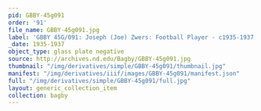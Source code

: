 ```yaml
---
pid: GBBY-45g091
order: '91'
file_name: GBBY-45g091.jpg
label: 'GBBY 45G/091: Joseph (Joe) Zwers: Football Player - c1935-1937'
_date: 1935-1937
object_type: glass plate negative
source: http://archives.nd.edu/Bagby/GBBY-45g091.jpg
thumbnail: "/img/derivatives/simple/GBBY-45g091/thumbnail.jpg"
manifest: "/img/derivatives/iiif/images/GBBY-45g091/manifest.json"
full: "/img/derivatives/simple/GBBY-45g091/full.jpg"
layout: generic_collection_item
collection: bagby
---
```

